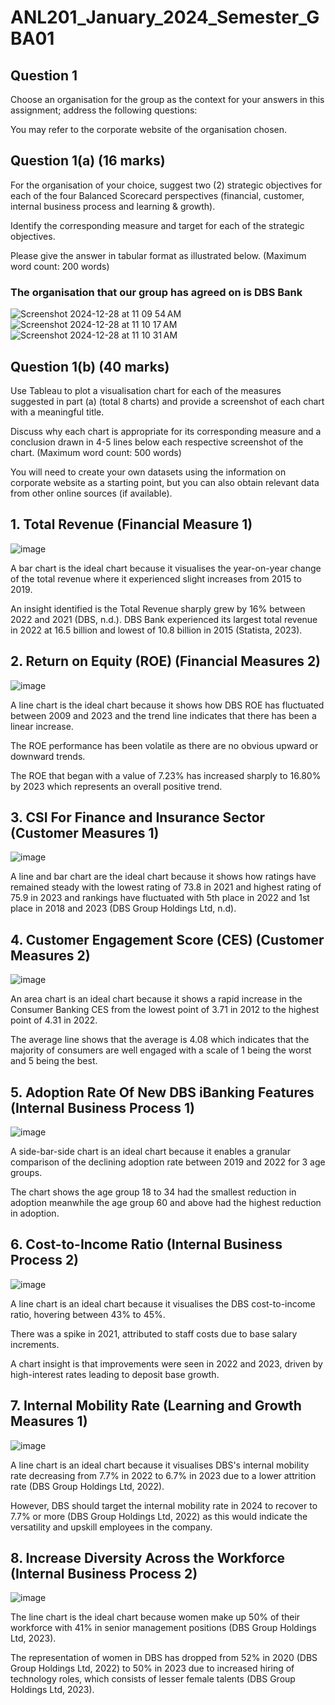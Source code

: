 # ANL201_January_2024_Semester_GBA01

## Question 1

Choose an organisation for the group as the context for your answers in this assignment; address the following questions:

You may refer to the corporate website of the organisation chosen.

## Question 1(a) (16 marks)

For the organisation of your choice, suggest two (2) strategic objectives for each of the four Balanced Scorecard perspectives (financial, customer, internal business process and learning & growth). 

Identify the corresponding measure and target for each of the strategic objectives. 

Please give the answer in tabular format as illustrated below. (Maximum word count: 200 words)

### The organisation that our group has agreed on is DBS Bank

![Screenshot 2024-12-28 at 11 09 54 AM](https://github.com/user-attachments/assets/c7d30f58-277c-4529-b240-509fe8729196)
![Screenshot 2024-12-28 at 11 10 17 AM](https://github.com/user-attachments/assets/87023ea4-3207-466c-9222-5c4d2c6a4520)
![Screenshot 2024-12-28 at 11 10 31 AM](https://github.com/user-attachments/assets/b871c815-7657-4f8b-8425-aa1940e87180)

## Question 1(b) (40 marks)

Use Tableau to plot a visualisation chart for each of the measures suggested in part (a) (total 8 charts) and provide a screenshot of each chart with a meaningful title. 

Discuss why each chart is appropriate for its corresponding measure and a conclusion drawn in 4-5 lines below each respective screenshot of the chart. (Maximum word count: 500 words)

You will need to create your own datasets using the information on corporate website as a starting point, but you can also obtain relevant data from other online sources (if available).

## 1. Total Revenue (Financial Measure 1)
![image](https://github.com/user-attachments/assets/7166405a-07f8-4e2a-a09d-3ddefabb0bc3)

A bar chart is the ideal chart because it visualises the year-on-year change of the total revenue where it experienced slight increases from 2015 to 2019. 

An insight identified is the Total Revenue sharply grew by 16% between 2022 and 2021 (DBS, n.d.). DBS Bank experienced its largest total revenue in 2022 at 16.5 billion and lowest of 10.8 billion in 2015 (Statista, 2023).

## 2. Return on Equity (ROE) (Financial Measures 2)

![image](https://github.com/user-attachments/assets/972b27cc-fc3c-40a4-a675-d22619dd49d4)

A line chart is the ideal chart because it shows how DBS ROE has fluctuated between 2009 and 2023 and the trend line indicates that there has been a linear increase. 

The ROE performance has been volatile as there are no obvious upward or downward trends. 

The ROE that began with a value of 7.23% has increased sharply to 16.80% by 2023 which represents an overall positive trend.

## 3. CSI For Finance and Insurance Sector (Customer Measures 1)

![image](https://github.com/user-attachments/assets/4f6463c4-91b4-48c6-b28f-501b720cb987)

A line and bar chart are the ideal chart because it shows how ratings have remained steady with the lowest rating of 73.8 in 2021 and highest rating of 75.9 in 2023 and rankings have fluctuated with 5th place in 2022 and 1st place in 2018 and 2023 (DBS Group Holdings Ltd, n.d).

## 4. Customer Engagement Score (CES) (Customer Measures 2)

![image](https://github.com/user-attachments/assets/481c05f5-3297-44a0-8d13-e60f8c659b3a)

An area chart is an ideal chart because it shows a rapid increase in the Consumer Banking CES from the lowest point of 3.71 in 2012 to the highest point of 4.31 in 2022. 

The average line shows that the average is 4.08 which indicates that the majority of consumers are well engaged with a scale of 1 being the worst and 5 being the best.

## 5. Adoption Rate Of New DBS iBanking Features (Internal Business Process 1)

![image](https://github.com/user-attachments/assets/c960455d-865f-41ae-b6a2-5cf536eea1fe)

A side-bar-side chart is an ideal chart because it enables a granular comparison of the declining adoption rate between 2019 and 2022 for 3 age groups. 

The chart shows the age group 18 to 34 had the smallest reduction in adoption meanwhile the age group 60 and above had the highest reduction in adoption.

## 6. Cost-to-Income Ratio (Internal Business Process 2)

![image](https://github.com/user-attachments/assets/f7f61bab-c699-4aaf-a94a-88049349d199)

A line chart is an ideal chart because it visualises the DBS cost-to-income ratio, hovering between 43% to 45%. 

There was a spike in 2021, attributed to staff costs due to base salary increments. 

A chart insight is that improvements were seen in 2022 and 2023, driven by high-interest rates leading to deposit base growth.

## 7. Internal Mobility Rate (Learning and Growth Measures 1)

![image](https://github.com/user-attachments/assets/497dacbf-0081-46d3-96db-14a5ad57e2b6)

A line chart is an ideal chart because it visualises DBS's internal mobility rate decreasing from 7.7% in 2022 to 6.7% in 2023 due to a lower attrition rate (DBS Group Holdings Ltd, 2022). 

However, DBS should target the internal mobility rate in 2024 to recover to 7.7% or more (DBS Group Holdings Ltd, 2022) as this would indicate the versatility and upskill employees in the company.

## 8. Increase Diversity Across the Workforce (Internal Business Process 2)

![image](https://github.com/user-attachments/assets/97ea9603-189b-4aa6-ad09-606778dd803e)

The line chart is the ideal chart because women make up 50% of their workforce with 41% in senior management positions (DBS Group Holdings Ltd, 2023). 

The representation of women in DBS has dropped from 52% in 2020 (DBS Group Holdings Ltd, 2022) to 50% in 2023 due to increased hiring of technology roles, which consists of lesser female talents (DBS Group Holdings Ltd, 2023).




